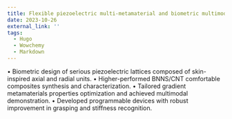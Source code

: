 ```yaml
---
title: Flexible piezoelectric multi-metamaterial and biometric multimodal electronics
date: 2023-10-26
external_link: ''
tags:
  - Hugo
  - Wowchemy
  - Markdown
---
```


•  Biometric design of serious piezoelectric lattices composed of skin-inspired axial and radial units.
•  Higher-performed BNNS/CNT comfortable composites synthesis and characterization.
•  Tailored gradient metamaterials properties optimization and achieved multimodal demonstration.
•  Developed programmable devices with robust improvement in grasping and stiffness recognition. 

<!--more-->

